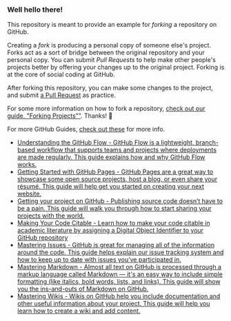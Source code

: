 ### Well hello there!

This repository is meant to provide an example for *forking* a repository on GitHub.

Creating a *fork* is producing a personal copy of someone else's project. Forks act as a sort of bridge between the original repository and your personal copy. You can submit *Pull Requests* to help make other people's projects better by offering your changes up to the original project. Forking is at the core of social coding at GitHub.

After forking this repository, you can make some changes to the project, and submit [a Pull Request](https://github.com/janzeteachesittempleton/templetontitan01/pulls) as practice.

For some more information on how to fork a repository, [check out our guide, "Forking Projects""](http://guides.github.com/overviews/forking/). Thanks! :sparkling_heart:

For more GitHub Guides, [check out these](https://guides.github.com/) for more info.
* [Understanding the GitHub Flow - GitHub Flow is a lightweight, branch-based workflow that supports teams and projects where deployments are made regularly. This guide explains how and why GitHub Flow works.](https://guides.github.com/introduction/flow/)
* [Getting Started with GitHub Pages - GitHub Pages are a great way to showcase some open source projects, host a blog, or even share your résumé. This guide will help get you started on creating your next website.](https://guides.github.com/features/pages/)
* [Getting your project on GitHub - Publishing source code doesn’t have to be a pain. This guide will walk you through how to start sharing your projects with the world.](https://guides.github.com/introduction/getting-your-project-on-github/)
* [Making Your Code Citable - Learn how to make your code citable in academic literature by assigning a Digital Object Identifier to your GitHub repository](https://guides.github.com/activities/citable-code/)
* [Mastering Issues - GitHub is great for managing all of the information around the code. This guide helps explain our issue tracking system and how to keep up to date with issues you’ve participated in.](https://guides.github.com/features/issues/)
* [Mastering Markdown - Almost all text on GitHub is processed through a markup language called Markdown — it's an easy way to include simple formatting (like italics, bold words, lists, and links). This guide will show you the ins-and-outs of Markdown on GitHub.](https://guides.github.com/features/mastering-markdown/)
* [Mastering Wikis - Wikis on GitHub help you include documentation and other useful information about your project. This guide will help you learn how to create a wiki and add content.](https://guides.github.com/features/wikis/)
